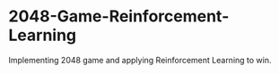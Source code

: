 # 2048-Game-Reinforcement-Learning
Implementing 2048 game and applying Reinforcement Learning to win.
